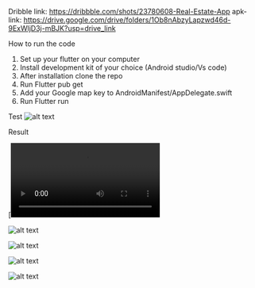 


Dribble link: https://dribbble.com/shots/23780608-Real-Estate-App
apk-link: https://drive.google.com/drive/folders/1Ob8nAbzyLapzwd46d-9ExWljD3j-mBJK?usp=drive_link


How to run the code
1. Set up your flutter on your computer
2. Install development kit of your choice (Android studio/Vs code)
3. After installation clone the repo
4. Run Flutter pub get
5. Add your Google map key to AndroidManifest/AppDelegate.swift
6. Run Flutter run 


Test
![alt text](https://github.com/1cornerstone/take-home-test/blob/main/screenshot/sample.png)

Result

[![Watch the video](https://github.com/1cornerstone/take-home-test/blob/main/screenshot/screen-recording.mov)

![alt text](https://github.com/1cornerstone/take-home-test/blob/main/screenshot/Screenshot%202024-05-22%20at%201.42.42%E2%80%AFPM.png)

![alt text](https://github.com/1cornerstone/take-home-test/blob/main/screenshot/Screenshot%202024-05-22%20at%201.42.55%E2%80%AFPM.png)


![alt text](https://github.com/1cornerstone/take-home-test/blob/main/screenshot/Screenshot%202024-05-22%20at%201.41.59%E2%80%AFPM.png)

![alt text](https://github.com/1cornerstone/take-home-test/blob/main/screenshot/Screenshot%202024-05-22%20at%201.42.19%E2%80%AFPM.png)

